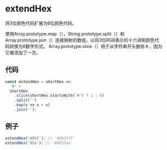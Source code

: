 # extendHex

将3位颜色代码扩展为6位颜色代码。

使用Array.prototype.map（），String.prototype.split（）和Array.prototype.join（）连接映射的数组，以将3位RGB表示的十六进制颜色代码转换为6数字形式。
Array.prototype.slice（）用于从字符串开头删除＃，因为它被添加了一次。

## 代码

```js
const extendHex = shortHex =>
  '#' +
  shortHex
    .slice(shortHex.startsWith('#') ? 1 : 0)
    .split('')
    .map(x => x + x)
    .join('');
```

## 例子

```js
extendHex('#03f'); // '#0033ff'
extendHex('05a'); // '#0055aa'
```
